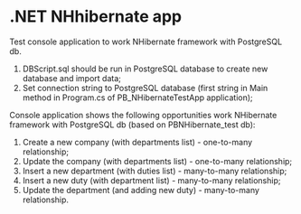 # .NET NHhibernate app
Test console application to work NHibernate framework with PostgreSQL db.

1) DBScript.sql should be run in PostgreSQL database to create new database and import data;<br/>
2) Set connection string to PostgreSQL database (first string in Main method in Program.cs of PB_NHibernateTestApp application);<br/>

Console application shows the following opportunities work NHibernate framework with PostgreSQL db (based on PBNHibernate_test db):<br/>
1. Create a new company (with departments list) - one-to-many relationship;<br/>
2. Update the company (with departments list) - one-to-many relationship;<br/>
3. Insert a new department (with duties list) - many-to-many relationship;<br/>
4. Insert a new duty (with department list) - many-to-many relationship;<br/>
5. Update the department (and adding new duty) - many-to-many relationship.<br/>
